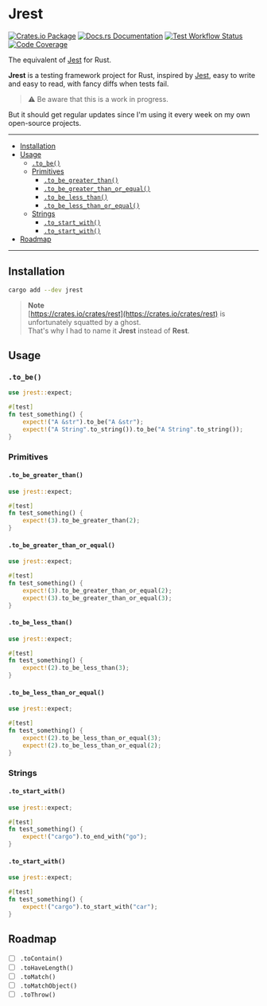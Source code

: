 # Jrest

[![Crates.io Package](https://img.shields.io/crates/v/jrest?style=flat-square)](https://crates.io/crates/jrest)
[![Docs.rs Documentation](https://img.shields.io/docsrs/jrest/latest?style=flat-square)](https://docs.rs/jrest/latest/jrest)
[![Test Workflow Status](https://img.shields.io/github/actions/workflow/status/ivangabriele/jrest/test.yml?label=Tests&style=flat-square)](https://github.com/ivangabriele/jrest/actions?query=branch%3Amain+workflow%3ATest++)
[![Code Coverage](https://img.shields.io/codecov/c/github/ivangabriele/jrest/main?style=flat-square)](https://app.codecov.io/github/ivangabriele/jrest)

The equivalent of [Jest](https://jestjs.io) for Rust.

**Jrest** is a testing framework project for Rust, inspired by [Jest](https://jestjs.io),
easy to write and easy to read, with fancy diffs when tests fail.

> ⚠️ Be aware that this is a work in progress.
 
But it should get regular updates since I'm using it every week on my own open-source projects.

---

- [Installation](#installation)
- [Usage](#usage)
  - [`.to_be()`](#to_be)
  - [Primitives](#primitives)
    - [`.to_be_greater_than()`](#to_be_greater_than)
    - [`.to_be_greater_than_or_equal()`](#to_be_greater_than_or_equal)
    - [`.to_be_less_than()`](#to_be_less_than)
    - [`.to_be_less_than_or_equal()`](#to_be_less_than_or_equal)
  - [Strings](#strings)
    - [`.to_start_with()`](#to_start_with)
    - [`.to_start_with()`](#to_start_with-1)
- [Roadmap](#roadmap)

---

## Installation

```sh
cargo add --dev jrest
```

> **Note**<br>
> [https://crates.io/crates/rest](https://crates.io/crates/rest) is unfortunately squatted by a ghost.<br>
> That's why I had to name it **Jrest** instead of **Rest**.

## Usage

### `.to_be()`

```rust
use jrest::expect;

#[test]
fn test_something() {
    expect!("A &str").to_be("A &str");
    expect!("A String".to_string()).to_be("A String".to_string());
}
```

### Primitives

#### `.to_be_greater_than()`

```rust
use jrest::expect;

#[test]
fn test_something() {
    expect!(3).to_be_greater_than(2);
}
```

#### `.to_be_greater_than_or_equal()`

```rust
use jrest::expect;

#[test]
fn test_something() {
    expect!(3).to_be_greater_than_or_equal(2);
    expect!(3).to_be_greater_than_or_equal(3);
}
```

#### `.to_be_less_than()`

```rust
use jrest::expect;

#[test]
fn test_something() {
    expect!(2).to_be_less_than(3);
}
```

#### `.to_be_less_than_or_equal()`

```rust
use jrest::expect;

#[test]
fn test_something() {
    expect!(2).to_be_less_than_or_equal(3);
    expect!(2).to_be_less_than_or_equal(2);
}
```

### Strings

#### `.to_start_with()`

```rust
use jrest::expect;

#[test]
fn test_something() {
    expect!("cargo").to_end_with("go");
}
```

#### `.to_start_with()`

```rust
use jrest::expect;

#[test]
fn test_something() {
    expect!("cargo").to_start_with("car");
}
```

## Roadmap

- [ ] `.toContain()`
- [ ] `.toHaveLength()`
- [ ] `.toMatch()`
- [ ] `.toMatchObject()`
- [ ] `.toThrow()`

